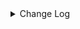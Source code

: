 <details><summary> Change Log </summary>

| Change | Commit | Version |
| --- | --- | --- |
|[Improve][API] Optimize the enumerator API semantics and reduce lock calls at the connector level (#9671)|https://github.com/apache/seatunnel/commit/9212a77140|2.3.12|
|[fix][connector-mango] fix split with avgSize zero error (#9255)|https://github.com/apache/seatunnel/commit/564863b933|2.3.11|
|[Feature][Checkpoint] Add check script for source/sink state class serialVersionUID missing (#9118)|https://github.com/apache/seatunnel/commit/4f5adeb1c7|2.3.11|
|[Fix][MongoDB] The Long type cannot handle string values in scientific notation (#8783)|https://github.com/apache/seatunnel/commit/00f550e3d0|2.3.11|
|[Improve] sink mongodb schema is not required (#8887)|https://github.com/apache/seatunnel/commit/3cfe8c12b9|2.3.10|
|[Improve] restruct connector common options (#8634)|https://github.com/apache/seatunnel/commit/f3499a6eeb|2.3.10|
|[Fix][Connector-Mongodb] close MongodbClient when close MongodbReader (#8592)|https://github.com/apache/seatunnel/commit/06b2fc0e06|2.3.10|
|[Improve][dist]add shade check rule (#8136)|https://github.com/apache/seatunnel/commit/51ef800016|2.3.9|
|[Bug][connectors-v2] fix mongodb bson convert exception (#8044)|https://github.com/apache/seatunnel/commit/b222c13f2f|2.3.9|
|[Hotfix][Connector-v2] Fix the ClassCastException for connector-mongodb (#7586)|https://github.com/apache/seatunnel/commit/dc43370e8c|2.3.8|
|[Improve][Test][Connector-V2][MongoDB] Add few test cases for BsonToRowDataConverters (#7579)|https://github.com/apache/seatunnel/commit/a797041e5d|2.3.8|
|[Improve][Connector-V2][MongoDB] A BsonInt32 will be convert to a long type (#7567)|https://github.com/apache/seatunnel/commit/adf26c20c5|2.3.8|
|[Improve][Connector-V2][MongoDB] Support to convert to double from any numeric type (#6997)|https://github.com/apache/seatunnel/commit/c5159a2760|2.3.6|
|[bugfix][connector-mongodb] fix mongodb null value write (#6967)|https://github.com/apache/seatunnel/commit/c5ecda50f8|2.3.6|
|[Improve][MongoDB] Implement TableSourceFactory to create mongodb source (#5813)|https://github.com/apache/seatunnel/commit/59cccb6097|2.3.4|
|[Improve][Common] Introduce new error define rule (#5793)|https://github.com/apache/seatunnel/commit/9d1b2582b2|2.3.4|
|[Improve] Remove use `SeaTunnelSink::getConsumedType` method and mark it as deprecated (#5755)|https://github.com/apache/seatunnel/commit/8de7408100|2.3.4|
|[bugfix][mongodb] Fixed unsupported exception caused by bsonNull (#5659)|https://github.com/apache/seatunnel/commit/cab864aa4d|2.3.4|
|Support config column/primaryKey/constraintKey in schema (#5564)|https://github.com/apache/seatunnel/commit/eac76b4e50|2.3.4|
|[Hotfix] Fix com.google.common.base.Preconditions to seatunnel shade one (#5284)|https://github.com/apache/seatunnel/commit/ed5eadcf73|2.3.3|
|[Improve][Connector-v2][Mongodb]sink support transaction update/writing (#5034)|https://github.com/apache/seatunnel/commit/b1203c905e|2.3.3|
|[Hotfix][Connector-V2][Mongodb] Compatible with historical parameters (#4997)|https://github.com/apache/seatunnel/commit/31db35bee7|2.3.3|
|[Improve][Connector-v2][Mongodb]Optimize reading logic (#5001)|https://github.com/apache/seatunnel/commit/830196d8b7|2.3.3|
|[Hotfix][Connector-V2][Mongodb] Fix document error content and remove redundant code (#4982)|https://github.com/apache/seatunnel/commit/526197af67|2.3.3|
|[Feature][connector-v2][mongodb] mongodb support cdc sink (#4833)|https://github.com/apache/seatunnel/commit/cb651cd7f3|2.3.3|
|[Feature][Connector-v2][Mongodb]Refactor mongodb connector (#4620)|https://github.com/apache/seatunnel/commit/5b1a843e40|2.3.2|
|Merge branch &#x27;dev&#x27; into merge/cdc|https://github.com/apache/seatunnel/commit/4324ee1912|2.3.1|
|[Improve][Project] Code format with spotless plugin.|https://github.com/apache/seatunnel/commit/423b583038|2.3.1|
|[improve][api] Refactoring schema parse (#4157)|https://github.com/apache/seatunnel/commit/b2f573a13e|2.3.1|
|[Improve][build] Give the maven module a human readable name (#4114)|https://github.com/apache/seatunnel/commit/d7cd601051|2.3.1|
|[Improve][Project] Code format with spotless plugin. (#4101)|https://github.com/apache/seatunnel/commit/a2ab166561|2.3.1|
|[Feature][Connector] add get source method to all source connector (#3846)|https://github.com/apache/seatunnel/commit/417178fb84|2.3.1|
|[Feature][API &amp; Connector &amp; Doc] add parallelism and column projection interface (#3829)|https://github.com/apache/seatunnel/commit/b9164b8ba1|2.3.1|
|[Improve] mongodb connector v2 add source query capability (#3697)|https://github.com/apache/seatunnel/commit/8a7fe6fcb6|2.3.1|
|[Hotfix][OptionRule] Fix option rule about all connectors (#3592)|https://github.com/apache/seatunnel/commit/226dc6a119|2.3.0|
|[Improve][Connector-V2][MongoDB] Unified exception for MongoDB source &amp; sink connector (#3522)|https://github.com/apache/seatunnel/commit/5af632e32b|2.3.0|
|[Feature][Connector V2] expose configurable options in MongoDB (#3347)|https://github.com/apache/seatunnel/commit/ffd5778efc|2.3.0|
|[Improve][all] change Log to @Slf4j (#3001)|https://github.com/apache/seatunnel/commit/6016100f12|2.3.0-beta|
|[Improve][Connector-V2] Improve mongodb connector (#2778)|https://github.com/apache/seatunnel/commit/efbf793fa5|2.2.0-beta|
|[DEV][Api] Replace SeaTunnelContext with JobContext and remove singleton pattern (#2706)|https://github.com/apache/seatunnel/commit/cbf82f755c|2.2.0-beta|
|[Feature][Connector-V2] Add mongodb connecter sink (#2694)|https://github.com/apache/seatunnel/commit/51c28a3387|2.2.0-beta|
|[Feature][Connector-V2] Add mongodb connecter source (#2596)|https://github.com/apache/seatunnel/commit/3ee8a8a619|2.2.0-beta|

</details>
